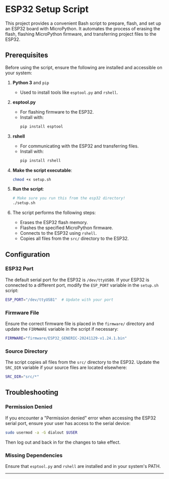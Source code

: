 
# ESP32 Setup Script

This project provides a convenient Bash script to prepare, flash, and set up an ESP32 board with MicroPython. It automates the process of erasing the flash, flashing MicroPython firmware, and transferring project files to the ESP32.

## Prerequisites

Before using the script, ensure the following are installed and accessible on your system:

1. **Python 3** and `pip`
   - Used to install tools like `esptool.py` and `rshell`.
2. **esptool.py**
   - For flashing firmware to the ESP32.
   - Install with:
     ```bash
     pip install esptool
     ```
3. **rshell**
   - For communicating with the ESP32 and transferring files.
   - Install with:
     ```bash
     pip install rshell
     ```

1. **Make the script executable**:
   ```bash
   chmod +x setup.sh
   ```

2. **Run the script**:
   ```bash
   # Make sure you run this from the esp32 directory!
   ./setup.sh
   ```

3. The script performs the following steps:
   - Erases the ESP32 flash memory.
   - Flashes the specified MicroPython firmware.
   - Connects to the ESP32 using `rshell`.
   - Copies all files from the `src/` directory to the ESP32.

## Configuration

### ESP32 Port
The default serial port for the ESP32 is `/dev/ttyUSB0`. If your ESP32 is connected to a different port, modify the `ESP_PORT` variable in the `setup.sh` script:

```bash
ESP_PORT="/dev/ttyUSB1"  # Update with your port
```

### Firmware File
Ensure the correct firmware file is placed in the `firmware/` directory and update the `FIRMWARE` variable in the script if necessary:

```bash
FIRMWARE="firmware/ESP32_GENERIC-20241129-v1.24.1.bin"
```

### Source Directory
The script copies all files from the `src/` directory to the ESP32. Update the `SRC_DIR` variable if your source files are located elsewhere:

```bash
SRC_DIR="src/*"
```

## Troubleshooting

### Permission Denied
If you encounter a "Permission denied" error when accessing the ESP32 serial port, ensure your user has access to the serial device:

```bash
sudo usermod -a -G dialout $USER
```

Then log out and back in for the changes to take effect.

### Missing Dependencies
Ensure that `esptool.py` and `rshell` are installed and in your system's PATH.

---
